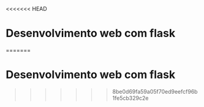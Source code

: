 <<<<<<< HEAD
# Desenvolvimento web com flask
=======
# Desenvolvimento web com flask
>>>>>>> 8be0d69fa59a05f70ed9eefcf96b1fe5cb329c2e
